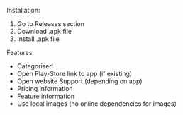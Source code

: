 Installation:
  1. Go to Releases section
  2. Download .apk file
  3. Install .apk file

Features:
- Categorised
- Open Play-Store link to app (if existing)
- Open website Support (depending on app)
- Pricing information
- Feature information
- Use local images (no online dependencies for images)
